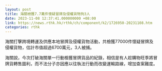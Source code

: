 ```yaml
---
layout: post
title: 海關檢獲7.7萬件懷疑冒牌及侵權貨物拘3人
date: 2023-11-08 12:37:41.000000000 +08:00
link: https://news.rthk.hk/rthk/ch/component/k2/1726950-20231108.htm
categories: rthk
---
```


海關打擊跨境轉運及供應本地冒牌及侵權貨物活動，共檢獲77000件懷疑冒牌及侵權貨物，估計市值超過6700萬元，3人被捕。

海關說，今次打破海關單一行動檢獲冒牌貨品的紀錄，相信是有人趁購物旺季將冒牌貨轉售圖利，而不法分子亦因應以往執法行動而改變運輸路線，增加查案難度。
